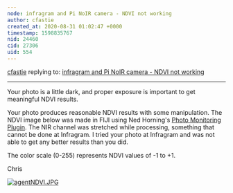 ```yaml
---
node: infragram and Pi NoIR camera - NDVI not working 
author: cfastie
created_at: 2020-08-31 01:02:47 +0000
timestamp: 1598835767
nid: 24460
cid: 27306
uid: 554
---
```




[cfastie](../profile/cfastie) replying to: [infragram and Pi NoIR camera - NDVI not working ](../notes/agentnightingale/08-26-2020/infragram-and-pi-noir-camera-ndvi-not-working)

----
Your photo is a little dark, and proper exposure is important to get meaningful NDVI results.

Your photo produces reasonable NDVI results with some manipulation. The NDVI image below was made in FIJI using Ned Horning's [Photo Monitoring Plugin](https://publiclab.org/notes/nedhorning/01-13-2016/packaged-photo-monitoring-plugins-available-on-the-github-repositoy). The NIR channel was stretched while processing, something that cannot be done at Infragram. I tried your photo at Infragram and was not able to get any better results than you did. 

The color scale (0-255) represents NDVI values of -1 to +1.

Chris

[![agentNDVI.JPG](/i/40748)](/i/40748?s=o)

